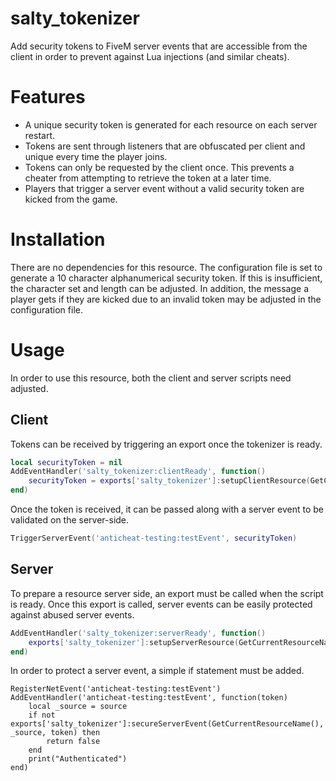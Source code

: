 # salty_tokenizer
Add security tokens to FiveM server events that are accessible from the client in order to prevent against Lua injections (and similar cheats).

# Features
* A unique security token is generated for each resource on each server restart.
* Tokens are sent through listeners that are obfuscated per client and unique every time the player joins.
* Tokens can only be requested by the client once. This prevents a cheater from attempting to retrieve the token at a later time.
* Players that trigger a server event without a valid security token are kicked from the game.

# Installation
There are no dependencies for this resource. The configuration file is set to generate a 10 character alphanumerical security token. If this is insufficient, the character set and length can be adjusted. In addition, the message a player gets if they are kicked due to an invalid token may be adjusted in the configuration file.

# Usage
In order to use this resource, both the client and server scripts need adjusted.

## Client
Tokens can be received by triggering an export once the tokenizer is ready.
```lua
local securityToken = nil
AddEventHandler('salty_tokenizer:clientReady', function()
	securityToken = exports['salty_tokenizer']:setupClientResource(GetCurrentResourceName())
end)
```

Once the token is received, it can be passed along with a server event to be validated on the server-side.
```lua
TriggerServerEvent('anticheat-testing:testEvent', securityToken)
```

## Server
To prepare a resource server side, an export must be called when the script is ready. Once this export is called, server events can be easily protected against abused server events.
```lua
AddEventHandler('salty_tokenizer:serverReady', function()
	exports['salty_tokenizer']:setupServerResource(GetCurrentResourceName())
end)
```
In order to protect a server event, a simple if statement must be added.
```
RegisterNetEvent('anticheat-testing:testEvent')
AddEventHandler('anticheat-testing:testEvent', function(token)
	local _source = source
	if not exports['salty_tokenizer']:secureServerEvent(GetCurrentResourceName(), _source, token) then
		return false
	end
	print("Authenticated")
end)
```
